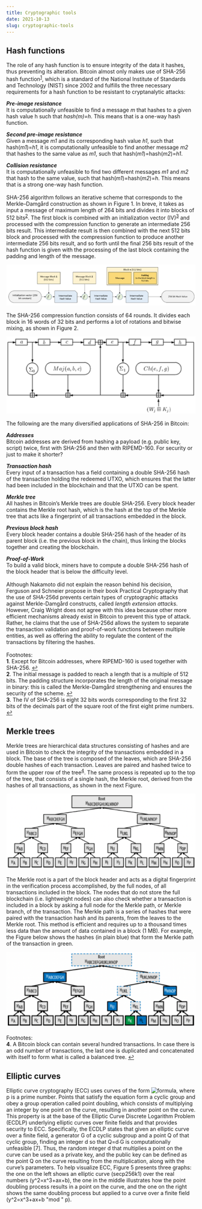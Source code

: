```yaml
---
title: Cryptographic tools
date: 2021-10-13
slug: cryptographic-tools
---
```


## Hash functions

The role of any hash function is to ensure integrity of the data it hashes, thus preventing its alteration. Bitcoin almost only makes use of SHA-256 hash function<sup id="a1">[1](#footnote1)</sup>, which is a standard of the National Institute of Standards and Technology (NIST) since 2002 and fulfills the three necessary requirements for a hash function to be resistant to cryptanalytic attacks:

***Pre-image resistance*** <br>
It is computationally unfeasible to find a message *m* that hashes to a given hash value h such that *hash(m)=h*. This means that is a one-way hash function. 

***Second pre-image resistance*** <br>
Given a message *m1* and its corresponding hash value *h1*, such that hash(*m1*)=*h1*, it is computationally unfeasible to find another message *m2* that hashes to the same value as *m1*, such that hash(*m1*)=hash(*m2*)=*h1*.

***Collision resistance*** <br>
It is computationally unfeasible to find two different messages *m1* and *m2* that hash to the same value, such that hash(*m1*)=hash(*m2*)=*h*. This means that is a strong one-way hash function.
<br>
<br>
SHA-256 algorithm follows an iterative scheme that corresponds to the Merkle–Damgård construction as shown in Figure 1. In breve, it takes as input a message of maximum length of 264 bits and divides it into blocks of 512 bits<sup id="a2">[2](#footnote2)</sup>. The first block is combined with an initialization vector (IV)<sup id="a3">[3](#footnote3)</sup> and processed with the compression function to generate an intermediate 256 bits result. This intermediate result is then combined with the next 512 bits block and processed with the compression function to produce another intermediate 256 bits result, and so forth until the final 256 bits result of the hash function is given with the processing of the last block containing the padding and length of the message. 

![](https://raw.githubusercontent.com/DavidLaj/jamdocs/master/docs/images/SHA256_iterative_diagram.png "Figure 1")

The SHA-256 compression function consists of 64 rounds. It divides each block in 16 words of 32 bits and performs a lot of rotations and bitwise mixing, as shown in Figure 2.

![](https://raw.githubusercontent.com/DavidLaj/jamdocs/master/docs/images/SHA256_compression_fn.png "Figure 2")

The following are the many diversified applications of SHA-256 in Bitcoin:
 
***Addresses*** <br>
Bitcoin addresses are derived from hashing a payload (e.g. public key, script) twice, first with SHA-256 and then with RIPEMD-160. For security or just to make it shorter?

***Transaction hash*** <br>
Every input of a transaction has a field containing a double SHA-256 hash of the transaction holding the redeemed UTXO, which ensures that the latter had been included in the blockchain and that the UTXO can be spent.

***Merkle tree*** <br>
All hashes in Bitcoin’s Merkle trees are double SHA-256. Every block header contains the Merkle root hash, which is the hash at the top of the Merkle tree that acts like a fingerprint of all transactions embedded in the block.

***Previous block hash*** <br>
Every block header contains a double SHA-256 hash of the header of its parent block (i.e. the previous block in the chain), thus linking the blocks together and creating the blockchain.

***Proof-of-Work*** <br> 
To build a valid block, miners have to compute a double SHA-256 hash of the block header that is below the difficulty level.
<br>
<br>
Although Nakamoto did not explain the reason behind his decision, Ferguson and Schneier propose in their book Practical Cryptography that the use of SHA-256d prevents certain types of cryptographic attacks against Merkle-Damgård constructs, called *length extension attacks*. However, Craig Wright does not agree with this idea because other more efficient mechanisms already exist in Bitcoin to prevent this type of attack. Rather, he claims that the use of SHA-256d allows the system to separate the transaction validation and proof-of-work functions between multiple entities, as well as offering the ability to regulate the content of the transactions by filtering the hashes.
<br>
<br>
Footnotes: <br>
<b id="footnote1">1</b>. Except for Bitcoin addresses, where RIPEMD-160 is used together with SHA-256. [↩](#a1) <br>
<b id="footnote2">2</b>. The initial message is padded to reach a length that is a multiple of 512 bits. The padding structure incorporates the length of the original message in binary: this is called the Merkle-Damgård strengthening and ensures the security of the scheme. [↩](#a2) <br>
<b id="footnote3">3</b>. The IV of SHA-256 is eight 32 bits words corresponding to the first 32 bits of the decimals part of the square root of the first eight prime numbers. [↩](#a3)

## Merkle trees 

Merkle trees are hierarchical data structures consisting of hashes and are used in Bitcoin to check the integrity of the transactions embedded in a block. The base of the tree is composed of the leaves, which are SHA-256 double hashes of each transaction. Leaves are paired and hashed twice to form the upper row of the tree<sup id="a4">[4](#footnote4)</sup>. The same process is repeated up to the top of the tree, that consists of a single hash, the Merkle root, derived from the hashes of all transactions, as shown in the next Figure.

![](https://raw.githubusercontent.com/DavidLaj/jamdocs/master/docs/images/MerkleTree.png "Figure 3")
<br>
<br>
The Merkle root is a part of the block header and acts as a digital fingerprint in the verification process accomplished, by the full nodes, of all transactions included in the block. The nodes that do not store the full blockchain (i.e. lightweight nodes) can also check whether a transaction is included in a block by asking a full node for the Merkle path, or Merkle branch, of the transaction. The Merkle path is a series of hashes that were paired with the transaction hash and its parents, from the leaves to the Merkle root. This method is efficient and requires up to a thousand times less data than the amount of data contained in a block (1 MB). For example, the Figure below shows the hashes (in plain blue) that form the Merkle path of the transaction in green.

![](https://raw.githubusercontent.com/DavidLaj/jamdocs/master/docs/images/MerklePath.png "Figure 4")
<br>
<br>
Footnotes: <br>
<b id="footnote4">4</b>. A Bitcoin block can contain several hundred transactions. In case there is an odd number of transactions, the last one is duplicated and concatenated with itself to form what is called a balanced tree. [↩](#a4)

## Elliptic curves

Elliptic curve cryptography (ECC) uses curves of the form ![formula](https://render.githubusercontent.com/render/math?math=\color{orange}y^2%20=%20x^3%20%2B%20ax%20%2Bb%20\mod%20p), where p is a prime number. Points that satisfy the equation form a cyclic group and obey a group operation called point doubling, which consists of multiplying an integer by one point on the curve, resulting in another point on the curve. This property is at the base of the Elliptic Curve Discrete Logarithm Problem (ECDLP) underlying elliptic curves over finite fields and that provides security to ECC. Specifically, the ECDLP states that given an elliptic curve over a finite field, a generator G of a cyclic subgroup and a point Q of that cyclic group, finding an integer d  so that Q=d∙G is computationally unfeasible [7]. Thus, the random integer d that multiplies a point on the curve can be used as a private key, and the public key can be defined as the point Q on the curve resulting from the multiplication, along with the curve’s parameters. To help visualize ECC, Figure 5 presents three graphs: the one on the left shows an elliptic curve (secp256k1) over the real numbers (y^2=x^3+ax+b), the one in the middle illustrates how the point doubling process results in a point on the curve, and the one on the right shows the same doubling process but applied to a curve over a finite field (y^2=x^3+ax+b "mod " p). 